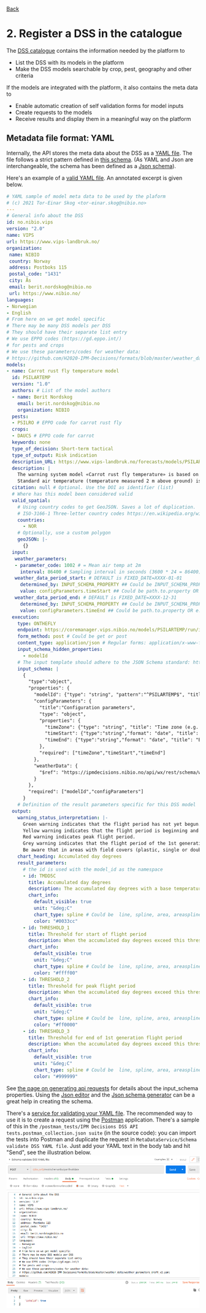 [Back](index.md)
# 2. Register a DSS in the catalogue
The [DSS catalogue](https://ipmdecisions.nibio.no/api/dss/rest/dss) contains the information needed by the platform to 
* List the DSS with its models in the platform
* Make the DSS models searchable by crop, pest, geography and other criteria

If the models are integrated with the platform, it also contains the meta data to
* Enable automatic creation of self validation forms for model inputs
* Create requests to the models
* Receive results and display them in a meaningful way on the platform

## Metadata file format: YAML
Internally, the API stores the meta data about the DSS as a [YAML file](https://en.wikipedia.org/wiki/YAML). The file follows a strict pattern defined in [this schema](https://ipmdecisions.nibio.no/api/dss/rest/schema/dss). (As YAML and Json are interchangeable, the schema has been defined as a [Json schema](https://json-schema.org/)). 

Here's an example of a [valid YAML file](https://ipmdecisions.nibio.no/dss/rest/schema/dss/yaml). An annotated excerpt is given below.

``` yaml
# YAML sample of model meta data to be used by the plaform
# (c) 2021 Tor-Einar Skog <tor-einar.skog@nibio.no>
---
# General info about the DSS
id: no.nibio.vips
version: "2.0"
name: VIPS
url: https://www.vips-landbruk.no/
organization: 
 name: NIBIO
 country: Norway
 address: Postboks 115
 postal_code: "1431"
 city: Ås
 email: berit.nordskog@nibio.no
 url: https://www.nibio.no/
languages:
- Norwegian
- English
# From here on we get model specific
# There may be many DSS models per DSS
# They should have their separate list entry
# We use EPPO codes (https://gd.eppo.int/)
# for pests and crops
# We use these parameters/codes for weather data: 
# https://github.com/H2020-IPM-Decisions/formats/blob/master/weather_data/weather_parameters_draft_v2.yaml
models:
- name: Carrot rust fly temperature model
  id: PSILARTEMP
  version: "1.0"
  authors: # List of the model authors
  - name: Berit Nordskog
    email: berit.nordskog@nibio.no
    organization: NIBIO
  pests: 
  - PSILRO # EPPO code for carrot rust fly
  crops:
  - DAUCS # EPPO code for carrot
  keywords: none
  type_of_decision: Short-term tactical
  type_of_output: Risk indication
  description_URL: https://www.vips-landbruk.no/forecasts/models/PSILARTEMP/
  description: |
    The warning system model «Carrot rust fly temperature» is based on a Finnish temperature-based model (Markkula et al, 1998; Tiilikkala & Ojanen, 1999; Markkula et al, 2000). The model determines the start of the flight period for the 1st and 2nd generation of carrot rust fly based on accumuleted degree-days (day-degrees) over a base temperature of 5,0 °C. VIPS uses the model for the 1st generation only. 
    Standard air temperature (temperature measured 2 m above ground) is used in the model. Degree-days are defined for this model as the sum of the difference between a base temperature of 5,0 °C and the mean temperature for all days with a temperature >5,0 °C, in other words (daily mean temperature – 5,0 °C) from 1 March (beginning when the ground has thawed).
  citation: null # Optional. Use the DOI as identifier (list)
  # Where has this model been considered valid
  valid_spatial:
    # Using country codes to get GeoJSON. Saves a lot of duplication.
    # ISO-3166-1 Three-letter country codes https://en.wikipedia.org/wiki/ISO_3166-1#Current_codes
    countries:
      - NOR
    # Optionally, use a custom polygon
    geoJSON: |-
      {}
  input:
   weather_parameters: 
   - parameter_code: 1002 # = Mean air temp at 2m
     interval: 86400 # Sampling interval in seconds (3600 * 24 = 86400)
   weather_data_period_start: # DEFAULT is FIXED_DATE=XXXX-01-01
     determined_by: INPUT_SCHEMA_PROPERTY ## Could be INPUT_SCHEMA_PROPERTY or FIXED_DATE
     value: configParameters.timeStart ## Could be path.to.property OR e.g. XXXX-01-01
   weather_data_period_end: # DEFAULT is FIXED_DATE=XXXX-12-31
     determined_by: INPUT_SCHEMA_PROPERTY ## Could be INPUT_SCHEMA_PROPERTY or FIXED_DATE
     value: configParameters.timeEnd ## Could be path.to.property OR e.g. XXXX-12-31
  execution: 
    type: ONTHEFLY
    endpoint: https://coremanager.vips.nibio.no/models/PSILARTEMP/run/ipmd
    form_method: post # Could be get or post
    content_type: application/json # Regular forms: application/x-www-form-urlencoded , Regular forms with files (<input type="file">): multipart/form-data
    input_schema_hidden_properties:
      - modelId
    # The input template should adhere to the JSON Schema standard: https://json-schema.org/
    input_schema: |
      {
        "type":"object",
        "properties": {
          "modelId": {"type": "string", "pattern":"^PSILARTEMP$", "title": "Model Id", "default":"PSILARTEMP", "description":"Must be PSILARTEMP"},
          "configParameters": {
            "title":"Configuration parameters",
            "type": "object",
            "properties": {
              "timeZone": {"type": "string", "title": "Time zone (e.g. Europe/Oslo)", "default":"Europe/Oslo"},
              "timeStart": {"type":"string","format": "date", "title": "Start date of calculation (YYYY-MM-DD)"},
              "timeEnd": {"type":"string","format": "date", "title": "End date of calculation (YYYY-MM-DD)"}
            },
            "required": ["timeZone","timeStart","timeEnd"]
          },
          "weatherData": {
            "$ref": "https://ipmdecisions.nibio.no/api/wx/rest/schema/weatherdata"
          }
        },
        "required": ["modelId","configParameters"]
      }
    # Definition of the result parameters specific for this DSS model
  output: 
    warning_status_interpretation: |-
      Green warning indicates that the flight period has not yet begun.
      Yellow warning indicates that the flight period is beginning and that flies can be coming into the field.
      Red warning indicates peak flight period.
      Grey warning indicates that the flight period of the 1st generation is over.
      Be aware that in areas with field covers (plastic, single or double non-woven covers, etc.) with early crops the preceding season (either on the current field or neighboring fields), the flight period can start earlier due to higher soil temperature under the covers.
    chart_heading: Accumulated day degrees
    result_parameters:
      # the id is used with the model_id as the namespace
      - id: TMDD5C
        title: Accumulated day degrees
        description: The accumulated day degrees with a base temperature of 5 degrees celcius
        chart_info:
          default_visible: true
          unit: "&deg;C"
          chart_type: spline # Could be  line, spline, area, areaspline, column and scatter. Ref https://www.highcharts.com/docs/chart-and-series-types/chart-types
          color: "#0033cc"
      - id: THRESHOLD_1
        title: Threshold for start of flight period
        description: When the accumulated day degrees exceed this threshold, the flight period is starting up
        chart_info:
          default_visible: true
          unit: "&deg;C"
          chart_type: spline # Could be  line, spline, area, areaspline, column and scatter. Ref https://www.highcharts.com/docs/chart-and-series-types/chart-types
          color: "#ffff00"
      - id: THRESHOLD_2
        title: Threshold for peak flight period
        description: When the accumulated day degrees exceed this threshold, you enter the peak flight period
        chart_info:
          default_visible: true
          unit: "&deg;C"
          chart_type: spline # Could be  line, spline, area, areaspline, column and scatter. Ref https://www.highcharts.com/docs/chart-and-series-types/chart-types
          color: "#ff0000"
      - id: THRESHOLD_3
        title: Threshold for end of 1st generation flight period
        description: When the accumulated day degrees exceed this threshold, the 1st generation flight period is over
        chart_info:
          default_visible: true
          unit: "&deg;C"
          chart_type: spline # Could be  line, spline, area, areaspline, column and scatter. Ref https://www.highcharts.com/docs/chart-and-series-types/chart-types
          color: "#999999"
```

See [the page on generating api requests](apirequest.md) for details about the input_schema properties. Using the [Json editor](https://json-editor.github.io/json-editor/) and the [Json schema generator](https://www.jsonschema.net/home) can be a great help in creating the schema.

There's a [service for validating your YAML file](https://ipmdecisions.nibio.no/api/dss/apidocs/resource_MetaDataService.html#resource_MetaDataService_validateDSSYAMLFile_POST). The recommended way to use it is to create a request using the [Postman](https://www.postman.com/) application. There's a sample of this in the `/postman_tests/IPM Decisions DSS API tests.postman_collection.json suite` (in the source code): you can import the tests into Postman and duplicate the request in `MetaDataService/Schema validate DSS YAML file`. Just add your YAML text in the body tab and hit "Send", see the illustration below.
![Validate your YAML from Postman](postman_yaml_validate.png)
